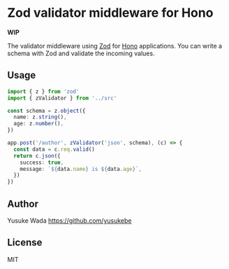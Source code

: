 # Zod validator middleware for Hono

**WIP**

The validator middleware using [Zod](https://zod.dev) for [Hono](https://honojs.dev) applications.
You can write a schema with Zod and validate the incoming values.

## Usage

```ts
import { z } from 'zod'
import { zValidator } from '../src'

const schema = z.object({
  name: z.string(),
  age: z.number(),
})

app.post('/author', zValidator('json', schema), (c) => {
  const data = c.req.valid()
  return c.json({
    success: true,
    message: `${data.name} is ${data.age}`,
  })
})
```

## Author

Yusuke Wada <https://github.com/yusukebe>

## License

MIT
